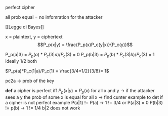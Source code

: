 perfect cipher

all prob equal = no infomration for the attacker

[[Legge di Bayes]]

x = plaintext, y = ciphertext
$$P_p(x|y) = \frac{P_p(x)P_c(y|x)}{P_c(y)}$$

P_p(a|3) = $P_p(a)*P_c(3|a)/P_c(3)$ = 0 
P_p(b|3) = $P_p(b)*P_c(3|b)/P_c(3)$ = 1
ideally 1/2 both

$P_p(a)*P_c(1|a)/P_c(1) = \frac{3/4*1/2}{3/8}= 1$

pc2a -> prob of the key

**def**
a cipher is perfect iff $P_p(x|y) = P_p(x)$ for all x and y -> if the attacker sees a y the prob of some x is equal for all x -> find cunter example to det if a cipher is not perfect
example
P(a|1) != P(a) -> 1 != 3/4 or P(a|3) = 0
P(b|3) != p(b) -> 1 != 1/4 b|2 does not work

